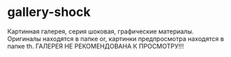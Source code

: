 # gallery-shock
Картинная галерея, серия шоковая, графические материалы.
Оригиналы находятся в папке or, картинки предпросмотра находятся в папке th.
ГАЛЕРЕЯ НЕ РЕКОМЕНДОВАНА К ПРОСМОТРУ!!!